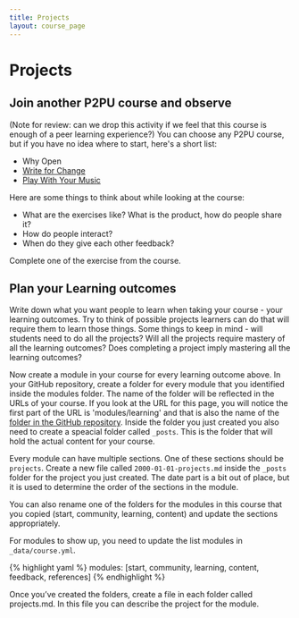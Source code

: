 ```yaml
---
title: Projects
layout: course_page
---
```

# Projects


## Join another P2PU course and observe 
(Note for review: can we drop this activity if we feel that this course is enough of a peer learning experience?)
You can choose any P2PU course, but if you have no idea where to start, here's a short list:

- Why Open 
- [Write for Change](http://writing4change.p2pu.org)
- [Play With Your Music](http://playwithyourmusic.org)

Here are some things to think about while looking at the course:

- What are the exercises like? What is the product, how do people share it?
- How do people interact?
- When do they give each other feedback?

Complete one of the exercise from the course.

## Plan your Learning outcomes

Write down what you want people to learn when taking your course - your learning outcomes. Try to think of possible projects learners can do that will require them to learn those things. Some things to keep in mind - will students need to do all the projects? Will all the projects require mastery of all the learning outcomes? Does completing a project imply mastering all the learning outcomes?

Now create a module in your course for every learning outcome above. In your GitHub repository, create a folder for every module that you identified inside the modules folder. The name of the folder will be reflected in the URLs of your course. If you look at the URL for this page, you will notice the first part of the URL is 'modules/learning' and that is also the name of the [folder in the GitHub repository](https://github.com/p2pu/jekyll-course-experiment). Inside the folder you just created you also need to create a speacial folder called `_posts`. This is the folder that will hold the actual content for your course.

Every module can have multiple sections. One of these sections should be `projects`. Create a new file called `2000-01-01-projects.md` inside the `_posts` folder for the project you just created. The date part is a bit out of place, but it is used to determine the order of the sections in the module.

You can also rename one of the folders for the modules in this course that you copied (start, community, learning, content) and update the sections appropriately.

For modules to show up, you need to update the list modules in `_data/course.yml`.

{% highlight yaml %}
modules: [start, community, learning, content, feedback, references]
{% endhighlight %}

Once you’ve created the folders, create a file in each folder called projects.md. In this file you can describe the project for the module.
